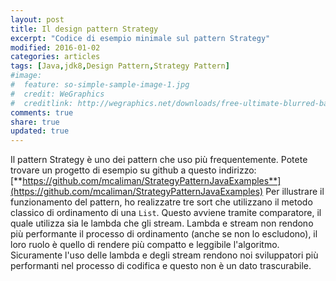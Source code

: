 ```yaml
---
layout: post
title: Il design pattern Strategy
excerpt: "Codice di esempio minimale sul pattern Strategy"
modified: 2016-01-02
categories: articles
tags: [Java,jdk8,Design Pattern,Strategy Pattern]
#image:
#  feature: so-simple-sample-image-1.jpg
#  credit: WeGraphics
#  creditlink: http://wegraphics.net/downloads/free-ultimate-blurred-background-pack/
comments: true
share: true
updated: true
---
```


Il pattern Strategy è uno dei pattern che uso più frequentemente. 
Potete trovare un progetto di esempio su github a questo indirizzo:
[**https://github.com/mcaliman/StrategyPatternJavaExamples**](https://github.com/mcaliman/StrategyPatternJavaExamples)
Per illustrare il funzionamento del pattern, ho realizzatre tre sort che utilizzano il metodo classico di ordinamento
di una `List`. Questo avviene tramite comparatore, il quale utilizza sia le lambda che gli stream.
Lambda e stream non rendono più performante il processo di ordinamento (anche se non lo escludono), il loro
ruolo è quello di rendere più compatto e leggibile l'algoritmo.
Sicuramente l'uso delle lambda e degli stream rendono noi sviluppatori più performanti nel processo di codifica
e questo non è un dato trascurabile.
